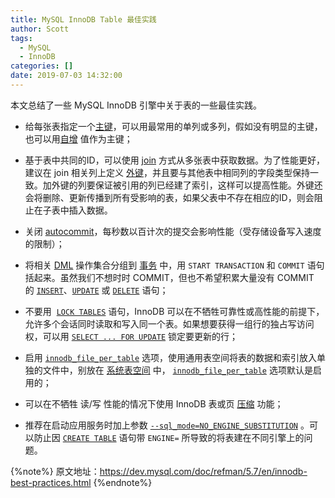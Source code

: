 ```yaml
---
title: MySQL InnoDB Table 最佳实践
author: Scott
tags:
  - MySQL
  - InnoDB
categories: []
date: 2019-07-03 14:32:00
---
```

本文总结了一些 MySQL InnoDB 引擎中关于表的一些最佳实践。
<!--more-->

* 给每张表指定一个[主键](https://dev.mysql.com/doc/refman/5.7/en/glossary.html#glos_primary_key)，可以用最常用的单列或多列，假如没有明显的主键，也可以用[自增](https://dev.mysql.com/doc/refman/5.7/en/glossary.html#glos_auto_increment) 值作为主键；
* 基于表中共同的ID，可以使用 [join](https://dev.mysql.com/doc/refman/5.7/en/glossary.html#glos_join "join") 方式从多张表中获取数据。为了性能更好，建议在 join 相关列上定义 [外键](https://dev.mysql.com/doc/refman/5.7/en/glossary.html#glos_foreign_key "foreign key")，并且要与其他表中相同列的字段类型保持一致。加外键的列要保证被引用的列已经建了索引，这样可以提高性能。外键还会将删除、更新传播到所有受影响的表，如果父表中不存在相应的ID，则会阻止在子表中插入数据。

* 关闭 [autocommit](https://dev.mysql.com/doc/refman/5.7/en/glossary.html#glos_autocommit "autocommit")，每秒数以百计次的提交会影响性能（受存储设备写入速度的限制）；
* 将相关 [DML](https://dev.mysql.com/doc/refman/5.7/en/glossary.html#glos_dml) 操作集合分组到 [事务](https://dev.mysql.com/doc/refman/5.7/en/glossary.html#glos_transaction "transaction") 中，用 `START TRANSACTION` 和 `COMMIT` 语句括起来。虽然我们不想时时 COMMIT，但也不希望积累大量没有 COMMIT 的 [`INSERT`](https://dev.mysql.com/doc/refman/5.7/en/insert.html "13.2.5 INSERT Syntax")、[`UPDATE`](https://dev.mysql.com/doc/refman/5.7/en/update.html "13.2.11 UPDATE Syntax") 或 [`DELETE`](https://dev.mysql.com/doc/refman/5.7/en/delete.html "13.2.2 DELETE Syntax") 语句；
* 不要用  [`LOCK TABLES`](https://dev.mysql.com/doc/refman/5.7/en/lock-tables.html "13.3.5 LOCK TABLES and UNLOCK TABLES Syntax") 语句，InnoDB 可以在不牺牲可靠性或高性能的前提下，允许多个会话同时读取和写入同一个表。如果想要获得一组行的独占写访问权，可以用 [`SELECT ... FOR UPDATE`](https://dev.mysql.com/doc/refman/5.7/en/innodb-locking-reads.html "14.7.2.4 Locking Reads") 锁定要更新的行；
* 启用 [`innodb_file_per_table`](https://dev.mysql.com/doc/refman/5.7/en/innodb-parameters.html#sysvar_innodb_file_per_table) 选项，使用通用表空间将表的数据和索引放入单独的文件中，别放在 [系统表空间](https://dev.mysql.com/doc/refman/5.7/en/glossary.html#glos_system_tablespace) 中， [`innodb_file_per_table`](https://dev.mysql.com/doc/refman/5.7/en/innodb-parameters.html#sysvar_innodb_file_per_table) 选项默认是启用的；
* 可以在不牺牲 读/写 性能的情况下使用 InnoDB 表或页 [压缩](https://dev.mysql.com/doc/refman/5.7/en/glossary.html#glos_compression) 功能；
* 推荐在启动应用服务时加上参数 [`--sql_mode=NO_ENGINE_SUBSTITUTION`](https://dev.mysql.com/doc/refman/5.7/en/server-system-variables.html#sysvar_sql_mode) 。可以防止因 [`CREATE TABLE`](https://dev.mysql.com/doc/refman/5.7/en/create-table.html "13.1.18 CREATE TABLE Syntax") 语句带 `ENGINE=` 所导致的将表建在不同引擎上的问题。

{%note%}
原文地址：https://dev.mysql.com/doc/refman/5.7/en/innodb-best-practices.html
{%endnote%}